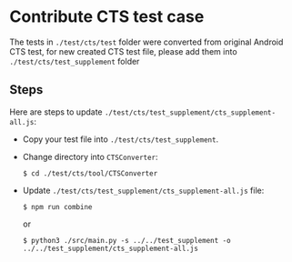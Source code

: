 # Contribute CTS test case
The tests in `./test/cts/test` folder were converted from original Android CTS test, for new created CTS test file, please add them into `./test/cts/test_supplement` folder

## Steps
Here are steps to update `./test/cts/test_supplement/cts_supplement-all.js`:
* Copy your test file into `./test/cts/test_supplement`.
* Change directory into `CTSConverter`:

    ```shell
    $ cd ./test/cts/tool/CTSConverter
    ```

* Update `./test/cts/test_supplement/cts_supplement-all.js` file:

    ```shell
    $ npm run combine
    ```

    or

    ```shell
    $ python3 ./src/main.py -s ../../test_supplement -o ../../test_supplement/cts_supplement-all.js
    ```
